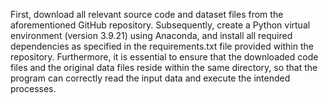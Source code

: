 
First, download all relevant source code and dataset files from the aforementioned GitHub repository. Subsequently, create a Python virtual environment (version 3.9.21) using Anaconda, and install all required dependencies as specified in the requirements.txt file provided within the repository. Furthermore, it is essential to ensure that the downloaded code files and the original data files reside within the same directory, so that the program can correctly read the input data and execute the intended processes.
